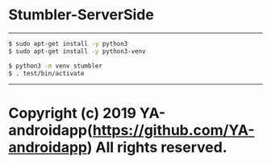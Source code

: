 # Stumbler-ServerSide

---

```sh
$ sudo apt-get install -y python3
$ sudo apt-get install -y python3-venv

$ python3 -m venv stumbler
$ . test/bin/activate
```

---

# Copyright (c) 2019 YA-androidapp(https://github.com/YA-androidapp) All rights reserved.
